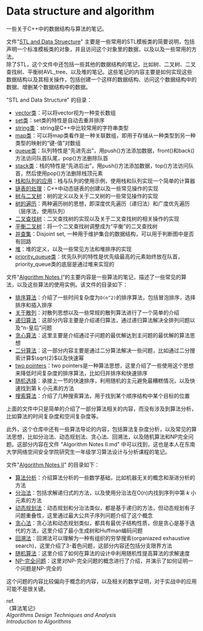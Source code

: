 # Data structure and algorithm
一些关于C++中的数据结构与算法的笔记。  
  
文件"[STL and Data Struecture](./STL%20and%20Data%20Structure.md)" 主要是一些常用的STL模板类的简要说明，包括声明一个标准模板类的对象，并且访问这个对象里的数据，以及以及一些常用的方法。  
除了STL，这个文件中还包括一些其他的数据结构的笔记，比如树、二叉树、二叉查找树、平衡树AVL_tree、以及堆的笔记。这些笔记的内容主要是如何实现这些数据结构以及其相关操作，包括创建一个这样的数据结构、访问这个数据结构中的数据、增删某个数据结构中的数据。  
  
"STL and Data Structure" 的目录：
- [vector类](./STL%20and%20Data%20Structure.md#vector)：可以将vector视为一种变长数组  
- [set类](./STL%20and%20Data%20Structure.md#set)：set类的特性是自动去重并排序  
- [string类](./STL%20and%20Data%20Structure.md#string)：string是C++中比较常用的字符串类型  
- [map类](./STL%20and%20Data%20Structure.md#map)：可以将map类看作是一种关联数组，即用于存储从一种类型到另一种类型的映射的“键-值”对数组  
- [queue类](./STL%20and%20Data%20Structure.md#queue)：队列特性是“先进先出”，用push()方法添加数据，front()和back()方法访问队首队尾，pop()方法删除队首  
- [stack类](./STL%20and%20Data%20Structure.md#stack)：栈的特性是“先进后出”，用push()方法添加数据，top()方法访问队首，然后使用pop()方法删除栈顶元素  
- [栈和队列的应用](./STL%20and%20Data%20Structure.md#stack&queue)：栈与队列的使用示例，使用栈和队列实现一个简单的计算器  
- [链表的处理](./STL%20and%20Data%20Structure.md#linked_table)：C++中动态链表的创建以及一些常见操作的实现  
- [树与二叉树](./STL%20and%20Data%20Structure.md#binary_tree)：树的定义以及关于二叉树的一些常见操作的实现  
- [树的遍历](./STL%20and%20Data%20Structure.md#tree)：两种遍历树的思想，即深度优先遍历（递归法）和广度优先遍历（层序法，使用队列）  
- [二叉查找树](./STL%20and%20Data%20Structure.md#bst)：二叉查找树的实现以及关于二叉查找树的相关操作的实现  
- [平衡二叉树](./STL%20and%20Data%20Structure.md#AVL_tree)：将一个二叉查找树调整成为“平衡”的二叉查找树  
- [并查集](./STL%20and%20Data%20Structure.md#union_and_find_set)：Disjoint set, 一种用于维护集合的数据结构，可以用于判断图中是否有回路  
- [堆](./STL%20and%20Data%20Structure.md#heap)：堆的定义，以及一些常见方法和堆排序的实现  
- [priority_queue类](./STL%20and%20Data%20Structure.md#priority_queue)：优先队列的特性是优先级最高的元素始终放在队首，priority_queue类的底层是通过堆来实现的  
  
文件“[Algorithm Notes I](./Algorithm%20Notes%20I.md)”的主要内容是一些算法的笔记，描述了一些常见的算法，以及这些算法的使用实例。该文件的目录如下：
- [排序算法](./Algorithm%20Notes%20I.md#sort)：介绍了一些时间复杂度为`O(n^2)`的排序算法，包括冒泡排序，选择排序和插入排序
- [关于散列](./Algorithm%20Notes%20I.md#hash)：对散列思想以及一些常规的散列算法进行了一个简单的介绍
- [递归算法](./Algorithm%20Notes%20I.md#recursion)：这部分内容主要是介绍递归算法，通过递归算法解决全排列问题以及“n-皇后”问题
- [贪心算法](./Algorithm%20Notes%20I.md#greedy)：这里主要是介绍通过子问题的最优解达到主问题的最优解的算法思想
- [二分算法](./Algorithm%20Notes%20I.md#binary)：这一部分内容主要是通过二分算法解决一些问题，比如通过二分搜索计算$\sqrt{2}$以及快速幂
- [two pointers](./Algorithm%20Notes%20I.md#two_pointers)：two pointers是一种算法思想，这里介绍了一些使用这个思想来降低时间复杂度的排序算法，比如归并排序和快速排序
- [随机选择](./Algorithm%20Notes%20I.md#random_select)：承接上一节的快速排序，利用随机的主元避免最糟糕情况，以及快速找到第 k 小元素的方法
- [搜索算法](./Algorithm%20Notes%20I.md#search)：介绍了几种搜索算法，用于找到某个顺序结构中某个目标的位置
  
上面的文件中只是简单的介绍了一部分算法相关的内容，而没有涉及到算法分析，比如算法的时间复杂度和空间复杂度等。  

此外，这个仓库中还有一些算法导论的内容，包括算法复杂度分析，以及常见的算法思想，比如分治法、动态规划法、贪心法、回溯法，以及随机算法和NP完全问题。这部分内容在文件 "Algorithm Notes II.md" 中可以找到，这也是本人在东南大学网络空间安全学院研究生一年级学习算法设计与分析课程的笔记。  

文件"[Algorithm Notes II](./Algorithm%20Notes%20II.md)" 的目录如下：
- [算法分析](./Algorithm%20Notes%20II.md#analysis)：介绍算法分析的一些数学基础，比如机器无关的概念和渐进分析的方法
- [分治法](./Algorithm%20Notes%20II.md#divide_and_conquer)：包括求解递归式的方法，以及使用分治法在O(n)内找到序列中第 *k* 小元素的方法
- [动态规划法](./Algorithm%20Notes%20II.md#dynamic_programing)：动态规划和分治法类似，都是基于递归的方法，但动态规划有子问题重叠性，这里通过最大公共子序列问题介绍了这个概念
- [贪心法](./Algorithm%20Notes%20II.md#greedy)：贪心法和动态规划类似，都具有最优子结构性质，但是贪心是基于迭代的方法，这里介绍了最小生成树和Huffman编码问题
- [回溯法](./Algorithm%20Notes%20II.md#backtracking)：回溯法可以理解为一种有组织的穷举搜索(organiazed exhaustive search)，这里介绍了3-着色问题，这部分内容还包括分支限界方法
- [随机算法](./Algorithm%20Notes%20II.md#random)：这里介绍了如何在算法的设计中利用随机性提高算法的求解速度
- [NP-完全问题](./Algorithm%20Notes%20II.md#NP-complete)：这里对NP-完全问题的概念进行了介绍，并演示了如何证明一个问题是NP-完全的

这个问题的内容比较偏向于概念的内容，以及相关的数学证明，对于实战中的应用可能不是很关键。

ref.  
《算法笔记》  
*Algorithms Design Techniques and Analysis*  
*Introduction to Algorithms*  
